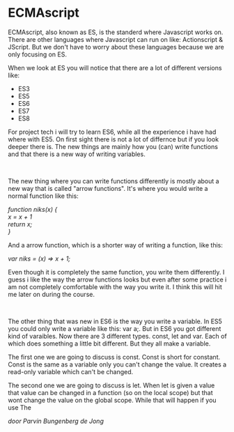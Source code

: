 # ECMAscript
ECMAscript, also known as ES, is the standerd where Javascript works on. There are other languages where Javascript can
run on like: Actionscript & JScript. But we don't have to worry about these languages because we are only focusing on ES. 

When we look at ES you will notice that there are a lot of different versions like: 
 - ES3
 - ES5
 - ES6
 - ES7
 - ES8

For project tech i will try to learn ES6, while all the experience i have had where with ES5. On first sight there is not a
lot of differnce but if you look deeper there is. The new things are mainly how you (can) write functions and that there is a
new way of writing variables. 

&nbsp;

The new thing where you can write functions differently is mostly about a new way that is called "arrow functions". It's
where you would write a normal function like this:

_function niks(x) { <br>_
_x = x + 1<br>_
_return x;<br>_
_}<br>_

And a arrow function, which is a shorter way of writing a function, like this:

_var niks = (x) => x + 1;_

Even though it is completely the same function, you write them differently. I guess i like the way the arrow functions looks
but even after some practice i am not completely comfortable with the way you write it. I think this will hit me later on during
the course.

&nbsp;

The other thing that was new in ES6 is the way you write a variable. In ES5 you could only write a variable like this: var a;.
But in ES6 you got different kind of varaibles. Now there are 3 different types. const, let and var. Each of which does something
a little bit different. But they all make a variable.

The first one we are going to discuss is const. Const is short for constant. Const is the same as a variable only you can't change
the value. It creates a read-only variable which can't be changed.

The second one we are going to discuss is let. When let is given a value that value can be changed in a function (so on the local
scope) but that wont change the value on the global scope. While that will happen if you use 
The















_door Parvin Bungenberg de Jong_
